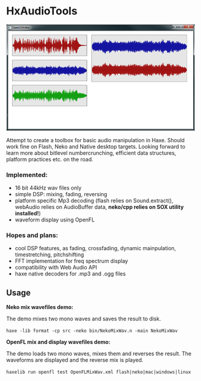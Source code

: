 # HxAudioTools

![HxAudioTools.hx](/screenshot.png?raw=true "HxAudioTools.hx")

Attempt to create a toolbox for basic audio manipulation in Haxe.
Should work fine on Flash, Neko and Native desktop targets.
Looking forward to learn more about bitlevel numbercrunching, efficient data structures, platform practices etc. on the road.

### Implemented: 
- 16 bit 44kHz wav files only
- simple DSP: mixing, fading, reversing
- platform specific Mp3 decoding (flash relies on Sound.extract(), webAudio relies on AudioBuffer data, **neko/cpp relies on SOX utility installed!**)
- waveform display using OpenFL

### Hopes and plans:
- cool DSP features, as fading, crossfading, dynamic mainpulation, timestretching, pitchshifting
- FFT implementation for freq spectrum display
- compatibility with Web Audio API
- haxe native decoders for .mp3 and .ogg files

## Usage
**Neko mix wavefiles demo:**

The demo mixes two mono waves and saves the result to disk.

`haxe -lib format -cp src -neko bin/NekoMixWav.n -main NekoMixWav`
	
**OpenFL mix and display wavefiles demo:**

The demo loads two mono waves, mixes them and reverses the result.
The waveforms are displayed and the reverse mix is played.

`haxelib run openfl test OpenFLMixWav.xml flash|neko|mac|windows|linux`

